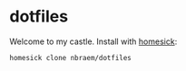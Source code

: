 dotfiles
========
Welcome to my castle. Install with [homesick](https://github.com/technicalpickles/homesick):

    homesick clone nbraem/dotfiles 
